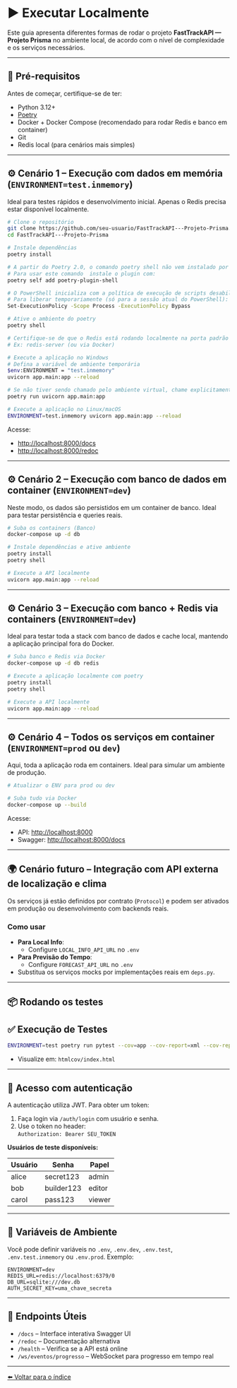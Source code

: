 # ▶️ Executar Localmente

Este guia apresenta diferentes formas de rodar o projeto **FastTrackAPI — Projeto Prisma** no ambiente local, de acordo com o nível de complexidade e os serviços necessários.

---

## 🧱 Pré-requisitos

Antes de começar, certifique-se de ter:

- Python 3.12+
- [Poetry](https://python-poetry.org/)
- Docker + Docker Compose (recomendado para rodar Redis e banco em container)
- Git
- Redis local (para cenários mais simples)

---

## ⚙️ Cenário 1 – Execução com dados em memória (`ENVIRONMENT=test.inmemory`)

Ideal para testes rápidos e desenvolvimento inicial. Apenas o Redis precisa estar disponível localmente.

```bash
# Clone o repositório
git clone https://github.com/seu-usuario/FastTrackAPI---Projeto-Prisma.git
cd FastTrackAPI---Projeto-Prisma

# Instale dependências
poetry install

# A partir do Poetry 2.0, o comando poetry shell não vem instalado por padrão.
# Para usar este comando  instale o plugin com:
poetry self add poetry-plugin-shell

# O PowerShell inicializa com a política de execução de scripts desabilitada, o que impede que o script activate.ps1 (usado para ativar o ambiente virtual) seja executado.
# Para liberar temporariamente (só para a sessão atual do PowerShell):
Set-ExecutionPolicy -Scope Process -ExecutionPolicy Bypass

# Ative o ambiente do poetry
poetry shell

# Certifique-se de que o Redis está rodando localmente na porta padrão
# Ex: redis-server (ou via Docker)

# Execute a aplicação no Windows
# Defina a variável de ambiente temporária
$env:ENVIRONMENT = "test.inmemory"
uvicorn app.main:app --reload

# Se não tiver sendo chamado pelo ambiente virtual, chame explicitamente o poetry
poetry run uvicorn app.main:app

# Execute a aplicação no Linux/macOS
ENVIRONMENT=test.inmemory uvicorn app.main:app --reload
```

Acesse:
- [http://localhost:8000/docs](http://localhost:8000/docs)
- [http://localhost:8000/redoc](http://localhost:8000/redoc)

---

## ⚙️ Cenário 2 – Execução com banco de dados em container (`ENVIRONMENT=dev`)

Neste modo, os dados são persistidos em um container de banco. Ideal para testar persistência e queries reais.

```bash
# Suba os containers (Banco)
docker-compose up -d db

# Instale dependências e ative ambiente
poetry install
poetry shell

# Execute a API localmente
uvicorn app.main:app --reload
```

---

## ⚙️ Cenário 3 – Execução com banco + Redis via containers (`ENVIRONMENT=dev`)

Ideal para testar toda a stack com banco de dados e cache local, mantendo a aplicação principal fora do Docker.

```bash
# Suba banco e Redis via Docker
docker-compose up -d db redis

# Execute a aplicação localmente com poetry
poetry install
poetry shell

# Execute a API localmente
uvicorn app.main:app --reload
```

---

## ⚙️ Cenário 4 – Todos os serviços em container (`ENVIRONMENT=prod` ou `dev`)

Aqui, toda a aplicação roda em containers. Ideal para simular um ambiente de produção.

```bash
# Atualizar o ENV para prod ou dev

# Suba tudo via Docker
docker-compose up --build
```

Acesse:
- API: [http://localhost:8000](http://localhost:8000)
- Swagger: [http://localhost:8000/docs](http://localhost:8000/docs)

---

## 🌍 Cenário futuro – Integração com API externa de localização e clima

Os serviços já estão definidos por contrato (`Protocol`) e podem ser ativados em produção ou desenvolvimento com backends reais.

### Como usar

- **Para Local Info**:
  - Configure `LOCAL_INFO_API_URL` no `.env`
- **Para Previsão do Tempo**:
  - Configure `FORECAST_API_URL` no `.env`
- Substitua os serviços mocks por implementações reais em `deps.py`.

---

## 📦 Rodando os testes
## ✅ Execução de Testes

```bash
ENVIRONMENT=test poetry run pytest --cov=app --cov-report=xml --cov-report=term-missing --cov-report=html
```

- Visualize em: `htmlcov/index.html`

---

## 🔐 Acesso com autenticação

A autenticação utiliza JWT. Para obter um token:

1. Faça login via `/auth/login` com usuário e senha.
2. Use o token no header:  
   `Authorization: Bearer SEU_TOKEN`

**Usuários de teste disponíveis:**

| Usuário | Senha      | Papel   |
|--------|------------|---------|
| alice  | secret123  | admin   |
| bob    | builder123 | editor  |
| carol  | pass123    | viewer  |

---

## 🧪 Variáveis de Ambiente

Você pode definir variáveis no `.env`, `.env.dev`, `.env.test`, `.env.test.inmemory` ou `.env.prod`. Exemplo:

```env
ENVIRONMENT=dev
REDIS_URL=redis://localhost:6379/0
DB_URL=sqlite:///dev.db
AUTH_SECRET_KEY=uma_chave_secreta
```

---

## 🔗 Endpoints Úteis

- `/docs` – Interface interativa Swagger UI  
- `/redoc` – Documentação alternativa  
- `/health` – Verifica se a API está online  
- `/ws/eventos/progresso` – WebSocket para progresso em tempo real

---

[⬅️ Voltar para o índice](../README.md)
